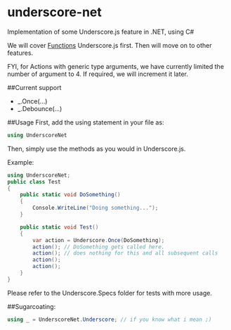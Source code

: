 underscore-net
==============

Implementation of some Underscore.js feature in .NET, using C#

We will cover [Functions](http://underscorejs.org/#functions) Underscore.js first. Then will move on to other features.

FYI, for Actions with generic type arguments, we have currently limited the number of argument to 4. If required, we will increment it later.

##Current support
* _.Once(...)
* _.Debounce(...)

##Usage
First, add the using statement in your file as:
```csharp
using UnderscoreNet
```

Then, simply use the methods as you would in Underscore.js.

Example:
```csharp
using UnderscoreNet;
public class Test
{
	public static void DoSomething()
	{
		Console.WriteLine("Doing something...");
	}

	public static void Test()
	{
		var action = Underscore.Once(DoSomething);
		action(); // DoSomething gets called here.
		action(); // does nothing for this and all subsequent calls
		action();
		action();
	}
}
```

Please refer to the Underscore.Specs folder for tests with more usage.

##Sugarcoating:
```csharp
using _ = UnderscoreNet.Underscore; // if you know what i mean ;)
```


